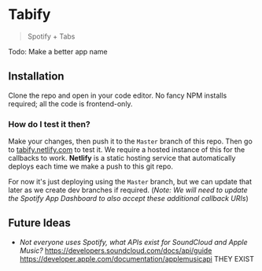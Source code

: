 # Tabify
> Spotify + Tabs

Todo: Make a better app name

## Installation
Clone the repo and open in your code editor. No fancy NPM installs required; all the code is frontend-only.

### How do I test it then?

Make your changes, then push it to the `Master` branch of this repo. Then go to [tabify.netlify.com](https://tabify.netlify.com) to test it. We require a hosted instance of this for the callbacks to work. **Netlify** is a static hosting service that automatically deploys each time we make a push to this git repo.

For now it's just deploying using the `Master` branch, but we can update that later as we create dev branches if required. (*Note: We will need to update the Spotify App Dashboard to also accept these additional callback URIs*)

## Future Ideas
- *Not everyone uses Spotify, what APIs exist for SoundCloud and Apple Music?*
https://developers.soundcloud.com/docs/api/guide
https://developer.apple.com/documentation/applemusicapi
THEY EXIST 